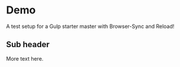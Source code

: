 # Demo

A test setup for a Gulp starter master with Browser-Sync and Reload!

## Sub header

More text here.
